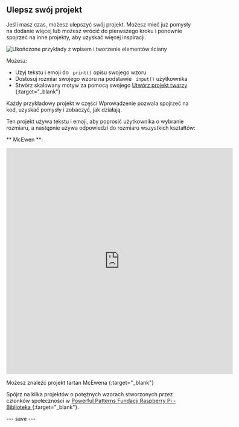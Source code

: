 ## Ulepsz swój projekt

Jeśli masz czas, możesz ulepszyć swój projekt. Możesz mieć już pomysły na dodanie więcej lub możesz wrócić do pierwszego kroku i ponownie spojrzeć na inne projekty, aby uzyskać więcej inspiracji.

![Ukończone przykłady z wpisem i tworzenie elementów ściany](images/upgrade.gif)

Możesz:
- Użyj tekstu i emoji do ` print()` opisu swojego wzoru
- Dostosuj rozmiar swojego wzoru na podstawie ` input()` użytkownika
- Stwórz skalowany motyw za pomocą swojego [ Utwórz projekt twarzy ](https://projects.raspberrypi.org/en/projects/make-a-face){:target="_blank"}

Każdy przykładowy projekt w części Wprowadzenie pozwala spojrzeć na kod, uzyskać pomysły i zobaczyć, jak działają.

Ten projekt używa tekstu i emoji, aby poprosić użytkownika o wybranie rozmiaru, a następnie używa odpowiedzi do rozmiaru wszystkich kształtów:

** McEwen **:
<iframe src="https://editor.raspberrypi.org/en/embed/viewer/mcewen-tartan-example" width="600" height="600" frameborder="0" marginwidth="0" marginheight="0" allowfullscreen>
</iframe>

Możesz znaleźć projekt tartan McEwena [ ](https://editor.raspberrypi.org/en/projects/mcewen-tartan-example){:target="_blank"}

Spójrz na kilka projektów o potężnych wzorach stworzonych przez członków społeczności w [ Powerful Patterns Fundacji Raspberry Pi - Biblioteka ](https://wke.lt/w/s/yyNPQT){:target="_blank"}.

--- save ---

